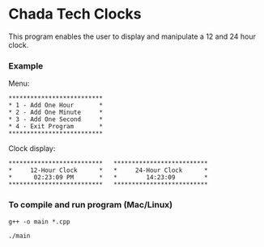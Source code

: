 # Chada Tech Clocks

This program enables the user to display and manipulate a 12 and 24 hour clock.

### Example

Menu:

```
**************************
* 1 - Add One Hour       *
* 2 - Add One Minute     *
* 3 - Add One Second     *
* 4 - Exit Program       *
**************************
```

Clock display:

```
**************************   **************************
*     12-Hour Clock      *   *     24-Hour Clock      *
*      02:23:09 PM       *   *        14:23:09        *
**************************   **************************
```

### To compile and run program (Mac/Linux)

`g++ -o main *.cpp`

`./main`
